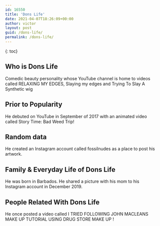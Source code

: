 ```yaml
---
id: 16550
title: 'Dons Life'
date: 2021-04-07T18:26:09+00:00
author: victor
layout: post
guid: /dons-life/
permalink: /dons-life/
---
```



{: toc}


## Who is Dons Life



Comedic beauty personality whose YouTube channel is home to videos called RELAXING MY EDGES, Slaying my edges and Trying To Slay A Synthetic wig

                
                
                
## Prior to Popularity



He debuted on YouTube in September of 2017 with an animated video called Story Time: Bad Weed Trip!

                
                
                
## Random data



He created an Instagram account called fossilnudes as a place to post his artwork.

                
                
                
## Family & Everyday Life of Dons Life



He was born in Barbados. He shared a picture with his mom to his Instagram account in December 2019.

                
                
                
## People Related With Dons Life



He once posted a video called I TRIED FOLLOWING JOHN MACLEANS MAKE UP TUTORIAL USING DRUG STORE MAKE UP !

                
              
            
          
          
          